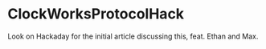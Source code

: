 # ClockWorksProtocolHack
Look on Hackaday for the initial article discussing this, feat. Ethan and Max. 
